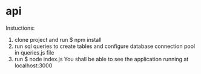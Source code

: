 # api
Instuctions:
1. clone project and run 
$ npm install
2. run sql queries to create tables and configure database connection pool in queries.js file 
3. run
$ node index.js
You shall be able to see the application running at localhost:3000

